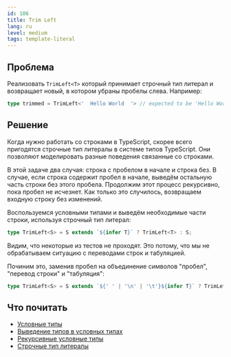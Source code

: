 ```yaml
---
id: 106
title: Trim Left
lang: ru
level: medium
tags: template-literal
---
```


## Проблема

Реализовать `TrimLeft<T>` который принимает строчный тип литерал и возвращает новый, в котором убраны пробелы слева.
Например:

```typescript
type trimmed = TrimLeft<'  Hello World  '> // expected to be 'Hello World  '
```

## Решение

Когда нужно работать со строками в TypeScript, скорее всего пригодятся строчные тип литералы в системе типов TypeScript.
Они позволяют моделировать разные поведения связанные со строками.

В этой задаче два случая: строка с пробелом в начале и строка без.
В случае, если строка содержит пробел в начале, выведём остальную часть строки без этого пробела.
Продолжим этот процесс рекурсивно, пока пробел не исчезнет.
Как только это случилось, возвращаем входную строку без изменений.

Воспользуемся условными типами и выведём необходимые части строки, используя строчный тип литерал:

```typescript
type TrimLeft<S> = S extends `${infer T}` ? TrimLeft<T> : S;
```

Видим, что некоторые из тестов не проходят.
Это потому, что мы не обрабатываем ситуацию с переводами строк и табуляцией.

Починим это, заменив пробел на объединение символов "пробел", "перевод строки" и "табуляция":

```typescript
type TrimLeft<S> = S extends `${' ' | '\n' | '\t'}${infer T}` ? TrimLeft<T> : S;
```

## Что почитать

- [Условные типы](https://www.typescriptlang.org/docs/handbook/advanced-types.html#conditional-types)
- [Выведение типов в условных типах](https://www.typescriptlang.org/docs/handbook/advanced-types.html#type-inference-in-conditional-types)
- [Рекурсивные условные типы](https://www.typescriptlang.org/docs/handbook/release-notes/typescript-4-1.html#recursive-conditional-types)
- [Строчные тип литералы](https://www.typescriptlang.org/docs/handbook/release-notes/typescript-4-1.html#template-literal-types)
